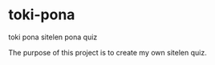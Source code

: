# toki-pona

toki pona sitelen pona quiz

The purpose of this project is to create my own sitelen quiz.
